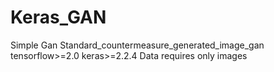 # Keras_GAN
Simple Gan
Standard_countermeasure_generated_image_gan
tensorflow>=2.0
keras>=2.2.4
Data requires only images
